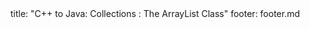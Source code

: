 <frontmatter>
title: "C++ to Java: Collections : The ArrayList Class"
footer: footer.md
</frontmatter>

<include src="unit-inPage-asFlat.md" boilerplate />